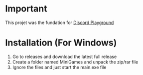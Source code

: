 # Important
This projet was the fundation for [Discord Playground]((https://top.gg/bot/1063461122553942077))

# Installation (For Windows)

 1. Go to releases and download the latest full release
 2. Create a folder named MiniGames and unpack the zip/rar file
 3. Ignore the files and just start the main.exe file

